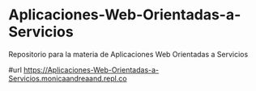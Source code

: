 # Aplicaciones-Web-Orientadas-a-Servicios
Repositorio para la materia de Aplicaciones Web Orientadas a Servicios

#url
https://Aplicaciones-Web-Orientadas-a-Servicios.monicaandreaand.repl.co